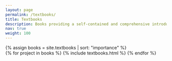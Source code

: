 ```yaml
---
layout: page
permalink: /textbooks/
title: Textbooks
description: Books providing a self-contained and comprehensive introduction to probabilistic numerics.
nav: true
weight: 100
---
```


<div class="projects">
  <!-- Display projects without categories -->
    {% assign books = site.textbooks | sort: "importance" %}
    <!-- Generate cards for each project -->
      <div class="container">
        <div class="row row-cols-1">
        {% for project in books %}
          {% include textbooks.html %}
        {% endfor %}
        </div>
      </div>
</div>

